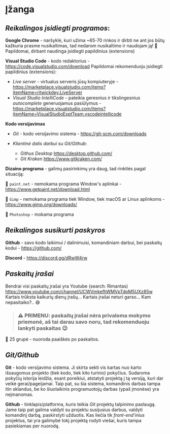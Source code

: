# Įžanga

## **_Reikalingos įsidiegti programos_**:

**Google Chrome** - naršyklė, kuri užima ~65-70 rinkos ir dirbti ne ant jos būtų kažkuria prasme nusikaltimas, tad nedarom nusikaltimo ir naudojam ją! 🚓 Papildomai, dirbant naudinga įsidiegti papildinius (extensions)

**Visual Studio Code** - kodo redaktorius - https://code.visualstudio.com/download Papildomai rekomenduoju įsidiegti papildinius (extensions):

- _Live server_ - virtualus serveris jūsų kompiuteryje - https://marketplace.visualstudio.com/items?itemName=ritwickdey.LiveServer
- _Visual Studio IntelliCode_ - pateikia geresnius ir tikslingesnius _autocomplete_ generuojamus pasiūlymus - https://marketplace.visualstudio.com/items?itemName=VisualStudioExptTeam.vscodeintellicode

**Kodo versijavimas**

- _Git_ - kodo versijavimo sistema - https://git-scm.com/downloads

- _Klientinė dalis darbui su Git/Github_:
  - _Githus Desktop_ https://desktop.github.com/
  - _Git Kraken_ https://www.gitkraken.com/

**Dizaino programa** - galimų pasirinkimų yra daug, tad rinkitės pagal situaciją:

🎨 `paint.net` - nemokama programa Window's aplinkai - https://www.getpaint.net/download.html

🎨 `Gimp` - nemokama programa tiek Window, tiek macOS ar Linux aplinkoms - https://www.gimp.org/downloads/

🎨 `Photoshop` - mokama programa

## **_Reikalingos susikurti paskyros_**

**Github** - savo kodo laikimui / dalinimuisi, komandiniam darbui, bei paskaitų kodui - https://github.com/

**Discord** - https://discord.gg/dRwW4rw

## **_Paskaitų įrašai_**

Bendrai visi paskaitų įrašai yra Youtube (search: Rimantas) https://www.youtube.com/channel/UCWVmkefhWMVpTdpM5UXz85w Kartais trūksta kaikurių dienų įrašų... Kartais įrašai neturi garso... Kam nepasitaiko?.. 😅

> ### ⚠ **PRIMENU**: paskaitų įrašai nėra privaloma mokymo priemonė, aš tai darau savo noru, tad rekomenduoju lankyti paskaitas 😉

🎦 25 grupė - nuoroda paaiškės po paskaitos.

## **_Git/Github_**

**Git** - kodo versijavimo sistema. Ji skirta sekti vis kartas nuo karto išsaugomus projekto (tiek kodo, tiek kito turinio) pokyčius. Sudaroma pokyčių istorija leidžia, esant poreikiui, atstatyti projektą į tą versiją, kuri dar veikė gerai/pageijamai. Taip pat, su šia sistema, komandinis darbas tampa itin sklandus, be ko šiuolaikinis programuotojų darbas (ypaš įmonėse) yra neįmanomas.

**Github** - tinklapis/platforma, kuris teikia _Git_ projektų talpinimo paslaugą. Jame taip pat galima valdyti su projektu susijusius darbus, valdyti komandinį darbą, paskirstyti užduotis. Kas liečia tik _front-end'inius_ projektus, tai yra galimybė tokį projektą rodyti viešai, kuris tampa pasiekiamas per nuorodą.
